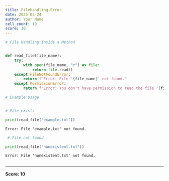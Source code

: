 ```yaml
---
title: Filehandling-Error
date: 2025-03-24
author: Your Name
cell_count: 10
score: 10
---
```


```python
# File Handling Inside a Method
```


```python

```


```python
def read_file(file_name):
    try:
        with open(file_name, "r") as file:
            return file.read()
    except FileNotFoundError:
        return f"Error: File '{file_name}' not found."
    except PermissionError:
        return f"Error: You don't have permission to read the file '{file_name}'."
```


```python
# Example Usage
```


```python

```


```python
# File exists
```


```python
print(read_file("example.txt")) 
```

    Error: File 'example.txt' not found.



```python
 # File not found
```


```python
print(read_file("nonexistent.txt"))
```

    Error: File 'nonexistent.txt' not found.



```python

```


---
**Score: 10**
